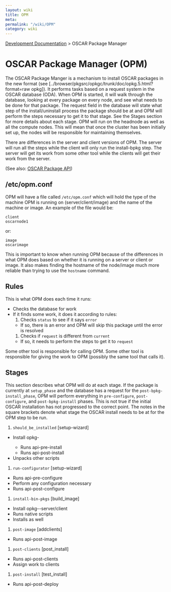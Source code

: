 ```yaml
---
layout: wiki
title: OPM
meta: 
permalink: "/wiki/OPM"
category: wiki
---
```

<!-- Name: OPM -->
<!-- Version: 11 -->
<!-- Author: wesbland -->

[Development Documentation](/wiki/DevelDocs/) > OSCAR Package Manager

# OSCAR Package Manager (OPM)

The OSCAR Package Manger is a mechanism to install OSCAR packages in the new format (see [../browser/pkgsrc/opkgc/trunk/doc/opkg.5.html?format=raw opkg]).  It performs tasks based on a request system in the OSCAR database (ODA).  When OPM is started, it will walk through the database, looking at every package on every node, and see what needs to be done for that package.  The request field in the database will state what step of the install/uninstall process the package should be at and OPM will perform the steps necessary to get it to that stage.  See the Stages section for more details about each stage.  OPM will run on the headnode as well as all the compute nodes.  This will mean that once the cluster has been initially set up, the nodes will be responsible for maintaining themselves.

There are differences in the server and client versions of OPM.  The server will run all the steps while the client will only run the install-bpkg step.  The server will get its work from some other tool while the clients will get their work from the server.

(See also: [OSCAR Package API](/wiki/opkgAPI/))

## /etc/opm.conf

OPM will have a file called `/etc/opm.conf` which will hold the type of the machine OPM is running on (server/client/image) and the name of the machine or image.  An example of the file would be:


    client
    oscarnode1

or:


    image
    oscarimage

This is important to know when running OPM because of the differences in what OPM does based on whether it is running on a server or client or image.  It also makes finding the hostname of the node/image much more reliable than trying to use the `hostname` command.

## Rules

This is what OPM does each time it runs:

 * Checks the database for work
 * If it finds some work, it does it according to rules:
   1. Checks `status` to see if it says `error`
     * If so, there is an error and OPM will skip this package until the error is resolved
   1. Checks if `request` is different from `current`
     * If so, it needs to perform the steps to get it to `request`

Some other tool is responsible for calling OPM.
Some other tool is responsible for giving the work to OPM (possibly the same tool that calls it).

## Stages

This section describes what OPM will do at each stage.  If the package is currently at `setup_phase` and the database has a request for the `post-bpkg-install_phase`, OPM will perform everything in `pre-configure`, `post-configure`, and `post-bpkg-install` phases.  This is not true if the initial OSCAR installation has not progressed to the correct point.  The notes in the square brackets denote what stage the OSCAR install needs to be at for the OPM step to be run.

 1. `should_be_installed` [setup-wizard]
   * Install opkg-<package>
     * Runs api-pre-install
     * Runs api-post-install
   * Unpacks other scripts
 1. `run-configurator` [setup-wizard]
   * Runs api-pre-configure
   * Perform any configuration necessary
   * Runs api-post-configure
 1. `install-bin-pkgs` [build_image]
   * Install opkg-<package>-server/client
   * Runs native scripts
   * Installs <package>  as well
 1. `post-image` [addclients]
   * Runs api-post-image
 1. `post-clients` [post_install]
   * Runs api-post-clients
   * Assign work to clients
 1. `post-install` [test_install]
   * Runs api-post-deploy